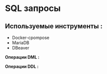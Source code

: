 # SQL запросы

## Используемые инструменты :

* Docker-cpompose
* MariaDB
* DBeaver


__Операции DML :__

__Операции DDL :__